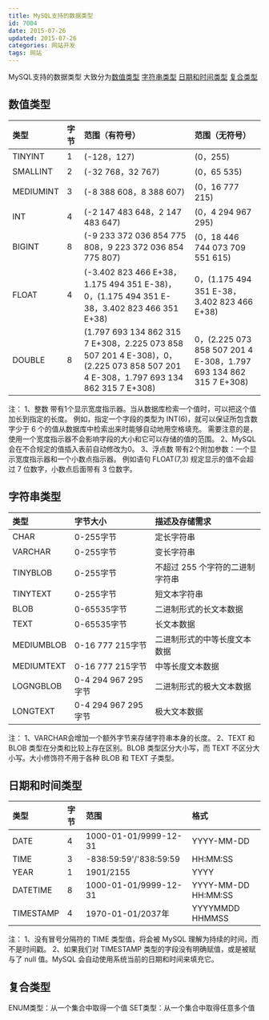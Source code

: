 ```yaml
---
title: MySQL支持的数据类型
id: 7004
date: 2015-07-26
updated: 2015-07-26
categories: 网站开发
tags: 网站
---
```


MySQL支持的数据类型 大致分为[数值类型](#数值类型) [字符串类型](#字符串类型) [日期和时间类型](#日期和时间类型) [复合类型](#复合类型)
<!--more-->

## 数值类型
类型  |字节 |范围（有符号）	|范围（无符号）
:---------|:----|:--------------|:------------
TINYINT	  |1    |(-128，127)	|(0，255)
SMALLINT  |2    |(-32 768，32 767)	|(0，65 535)
MEDIUMINT |3    |(-8 388 608，8 388 607)	|(0，16 777 215)
INT       |4    |(-2 147 483 648，2 147 483 647)	|(0，4 294 967 295)
BIGINT    |8	|(-9 233 372 036 854 775 808，9 223 372 036 854 775 807)	|(0，18 446 744 073 709 551 615)
FLOAT     |4	|(-3.402 823 466 E+38，1.175 494 351 E-38)，0，(1.175 494 351 E-38，3.402 823 466 351 E+38)	 |0，(1.175 494 351 E-38，3.402 823 466 E+38)
DOUBLE    |8	|(1.797 693 134 862 315 7 E+308，2.225 073 858 507 201 4 E-308)，0，(2.225 073 858 507 201 4 E-308，1.797 693 134 862 315 7 E+308)	 |0，(2.225 073 858 507 201 4 E-308，1.797 693 134 862 315 7 E+308)

注：
1、整数 带有1个显示宽度指示器。当从数据库检索一个值时，可以把这个值加长到指定的长度。
例如，指定一个字段的类型为 INT(6)，就可以保证所包含数字少于 6 个的值从数据库中检索出来时能够自动地用空格填充。
需要注意的是，使用一个宽度指示器不会影响字段的大小和它可以存储的值的范围。
2、MySQL 会在不合规定的值插入表前自动修改为0。
3、浮点数 带有2个附加参数：一个显示宽度指示器和一个小数点指示器。
例如语句 FLOAT(7,3) 规定显示的值不会超过 7 位数字，小数点后面带有 3 位数字。

## 字符串类型
类型	|字节大小	|描述及存储需求
:-----------|:----------|:-------------
CHAR		|0-255字节	|定长字符串
VARCHAR		|0-255字节	|变长字符串
TINYBLOB	|0-255字节	|不超过 255 个字符的二进制字符串
TINYTEXT	|0-255字节	|短文本字符串
BLOB	|0-65535字节	|二进制形式的长文本数据
TEXT	|0-65535字节	|长文本数据
MEDIUMBLOB	|0-16 777 215字节	|二进制形式的中等长度文本数据
MEDIUMTEXT	|0-16 777 215字节	|中等长度文本数据
LOGNGBLOB	|0-4 294 967 295字节	|二进制形式的极大文本数据
LONGTEXT	|0-4 294 967 295字节	|极大文本数据

注：
1、VARCHAR会增加一个额外字节来存储字符串本身的长度。
2、TEXT 和 BLOB 类型在分类和比较上存在区别。BLOB 类型区分大小写，而 TEXT 不区分大小写。大小修饰符不用于各种 BLOB 和 TEXT 子类型。

## 日期和时间类型
类型	|字节	|范围	|格式
:-------|:------|:------|:----
DATE	|4	|1000-01-01/9999-12-31	|YYYY-MM-DD
TIME	|3	|-838:59:59'/'838:59:59	|HH:MM:SS
YEAR	|1	|1901/2155	|YYYY
DATETIME	|8	|1000-01-01/9999-12-31	|YYYY-MM-DD HH:MM:SS
TIMESTAMP	|4	|1970-01-01/2037年	|YYYYMMDD HHMMSS

注：
1、没有冒号分隔符的 TIME 类型值，将会被 MySQL 理解为持续的时间，而不是时间戳。
2、如果我们对 TIMESTAMP 类型的字段没有明确赋值，或是被赋与了 null 值。MySQL 会自动使用系统当前的日期和时间来填充它。

## 复合类型
ENUM类型：从一个集合中取得一个值
SET类型：从一个集合中取得任意多个值
